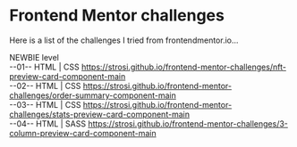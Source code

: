 # Frontend Mentor challenges
Here is a list of the challenges I tried from frontendmentor.io...

NEWBIE level <br />
--01-- HTML | CSS   https://strosi.github.io/frontend-mentor-challenges/nft-preview-card-component-main <br />
--02-- HTML | CSS   https://strosi.github.io/frontend-mentor-challenges/order-summary-component-main <br />
--03-- HTML | CSS   https://strosi.github.io/frontend-mentor-challenges/stats-preview-card-component-main <br />
--04-- HTML | SASS  https://strosi.github.io/frontend-mentor-challenges/3-column-preview-card-component-main <br />
